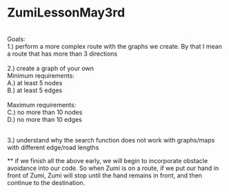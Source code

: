 # ZumiLessonMay3rd

<br>  
Goals:  <br> 
1.) perform a more complex route with the graphs we create.  By that I mean a route that has more than 3 directions  <br> 
<br> 
2.) create a graph of your own <br> 
Minimum requirements: <br> 
	A.) at  least 5 nodes <br> 
	B.) at least 5 edges <br> 
<br> 
Maximum requirements:<br> 
	C.)  no more than  10 nodes <br> 
	D.) no more than  10 edges  <br> 
<br>  

3.) understand why the search function does not work with graphs/maps with different edge/road lengths   <br> 


** if we finish all the above early, we will begin to incorporate obstacle avoidance into our code.  So when Zumi is on a route, if we put our hand in front of Zumi, Zumi will stop until the hand remains in front, and then continue to the destination. 
<br>  

